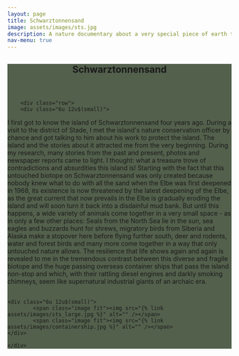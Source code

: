 ```yaml
---
layout: page
title: Schwarztonnensand
image: assets/images/sts.jpg
description: A nature documentary about a very special piece of earth that shows us how nature conservation can succeed in the smallest of spaces and how the dedication of conservationists can achieve great things in small settings.
nav-menu: true
---
```


<!-- Main -->
<div id="main" class="alt" style="background-color: #192b0fbd">

<!-- One -->
<section id="one">
	<div class="inner">
		<header class="major">
			<h1>Schwarztonnensand</h1>
		</header>

        <div class="row">
	    <div class="6u 12u$(small)">
        
I first got to know the island of Schwarztonnensand four years ago. During a visit to the district of Stade, I met the island's nature conservation officer by chance and got talking to him about his work to protect the island. The island and the stories about it attracted me from the very beginning. During my research, many stories from the past and present, photos and newspaper reports came to light. I thought: what a treasure trove of contradictions and absurdities this island is! Starting with the fact that this untouched biotope on Schwarztonnensand was only created because nobody knew what to do with all the sand when the Elbe was first deepened in 1968, its existence is now threatened by the latest deepening of the Elbe, as the great current that now prevails in the Elbe is gradually eroding the island and will soon turn it back into a disdainful mud bank. But until this happens, a wide variety of animals come together in a very small space - as in only a few other places: Seals from the North Sea lie in the sun, sea eagles and buzzards hunt for shrews, migratory birds from Siberia and Alaska make a stopover here before flying further south, deer and rodents, water and forest birds and many more come together in a way that only untouched nature allows. The resilience that life shows again and again is revealed to me in the tremendous contrast between this diverse and fragile biotope and the huge passing overseas container ships that pass the island non-stop and which, with their rattling diesel engines and darkly smoking chimneys, seem like supernatural industrial giants of an archaic era.
        <br><br>
        </div>

    
    
	<div class="6u 12u$(small)">
            <span class="image fit"><img src="{% link assets/images/sts_large.jpg %}" alt="" /></span>
            <span class="image fit"><img src="{% link assets/images/containership.jpg %}" alt="" /></span>
    </div>

    </div>


</div>
